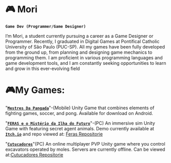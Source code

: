 # 🎮 Mori

**`Game Dev (Programmer/Game Designer)`**

I’m Mori, a student currently pursuing a career as a Game Designer or Programmer. Recently, I graduated in Digital Games at Pontifical Catholic University of São Paulo (PUC-SP). All my games have been fully developed from the ground up, from planning and designing game mechanics to programming them. I am proficient in various programming languages and game development tools, and I am constantly seeking opportunities to learn and grow in this ever-evolving field



# 🎮My Games:
"[**`Mestres Da Pangada`**][pangada]"-(Mobile) Unity Game that combines elements of fighting games, soccer, and pong. Available for download on Android.

"[**`FERAS e o Mistério da Ilha do Futuro`**][feras]"-(PC) An immersive sim Unity Game with  featuring secret agent animals. Demo currently available at [**`Itch.io`**][feras] and repo viewed at: [Feras Repositorie][ferasGit]

"[**`Cutucadores`**][cutucadores]"(PC) An online multiplayer PVP Unity game where you control excavators operated by moles. Servers are currently offline. Can be viewed at:[Cutucadores Repositorie][cutucadoresGit]

[pangada]: https://play.google.com/store/apps/details?id=com.Labutton.MestresDaPangada&pcampaignid=web_share
[feras]: https://mori-gamedev.itch.io/feras
[cutucadores]: https://youtu.be/14TajvLvxTc?si=eEjWil50FQgdAR1E

[ferasGit]: https://github.com/LabuttonGameStudio/AnimalsAgentGame
[cutucadoresGit]: https://github.com/Mori386/LabuttonCutucadores
